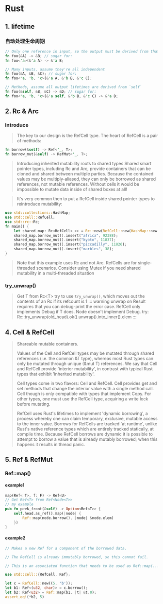 # Rust

## 1. lifetime

### 自动处理生命周期
```rust
// Only one reference in input, so the output must be derived from that input
fn foo(&A) -> &B; // sugar for:
fn foo<'a>(&'a A) -> &'a B;

// Many inputs, assume they're all independent
fn foo(&A, &B, &C); // sugar for:
fn foo<'a, 'b, 'c>(&'a A, &'b B, &'c C);

// Methods, assume all output lifetimes are derived from `self`
fn foo(&self, &B, &C) -> &D; // sugar for:
fn foo<'a, 'b, 'c>(&'a self, &'b B, &'c C) -> &'a D;
```

##  2. Rc & Arc

### Introduce

> The key to our design is the RefCell type. The heart of RefCell is a pair of methods:

```rust
fn borrow(&self) -> Ref<'_, T>;
fn borrow_mut(&self) -> RefMut<'_, T>;
```

>Introducing inherited mutability roots to shared types Shared smart pointer types, including Rc and Arc, provide containers that can be cloned and shared between multiple parties. Because the contained values may be multiply-aliased, they can only be borrowed as shared references, not mutable references. Without cells it would be impossible to mutate data inside of shared boxes at all!

> It's very common then to put a RefCell inside shared pointer types to reintroduce mutability:

```rust
use std::collections::HashMap;
use std::cell::RefCell;
use std::rc::Rc;
fn main() {
    let shared_map: Rc<RefCell<_>> = Rc::new(RefCell::new(HashMap::new()));
    shared_map.borrow_mut().insert("africa", 92388);
    shared_map.borrow_mut().insert("kyoto", 11837);
    shared_map.borrow_mut().insert("piccadilly", 11826);
    shared_map.borrow_mut().insert("marbles", 38);
}
```

> Note that this example uses Rc and not Arc. RefCells are for single-threaded scenarios. Consider using Mutex if you need shared mutability in a multi-threaded situation

###  try_unwrap()

> Get T from Rc&lt;T&gt; try to use `try_unwrap()`, which moves out the contents of an Rc if its refcount is 1
::: warning
unwrap on Result requires that you can debug-print the error case. RefCell only implements Debug if T does. Node doesn't implement Debug. try: Rc::try_unwrap(old_head).ok().unwrap().into_inner().elem
:::

## 4. Cell & RefCell

> Shareable mutable containers.
>
> Values of the Cell and RefCell types may be mutated through shared references (i.e. the common &T type), whereas most Rust types can only be mutated through unique (&mut T) references. We say that Cell and RefCell provide 'interior mutability', in contrast with typical Rust types that exhibit 'inherited mutability'.
>
> Cell types come in two flavors: Cell and RefCell. Cell provides get and set methods that change the interior value with a single method call. Cell though is only compatible with types that implement Copy. For other types, one must use the RefCell type, acquiring a write lock before mutating.
>
> RefCell uses Rust's lifetimes to implement 'dynamic borrowing', a process whereby one can claim temporary, exclusive, mutable access to the inner value. Borrows for RefCells are tracked 'at runtime', unlike Rust's native reference types which are entirely tracked statically, at compile time. Because RefCell borrows are dynamic it is possible to attempt to borrow a value that is already mutably borrowed; when this happens it results in thread panic.

## 5. Ref & RefMut

### Ref::map()

#### example1

```rust
map(Ref< T>, f: F) -> Ref<U>
// Get Ref<T> from Ref<Node<T>>
// my example
pub fn peek_front(&self) -> Option<Ref<T>> {
    self.head.as_ref().map(|node| {
        Ref::map(node.borrow(), |node| &node.elem)
    })
}
```

#### example2

```rust
// Makes a new Ref for a component of the borrowed data.

// The RefCell is already immutably borrowed, so this cannot fail.

// This is an associated function that needs to be used as Ref::map(...). A method would interfere with methods of the same name on the contents of a RefCell used through Deref.

use std::cell::{RefCell, Ref};

let c = RefCell::new((5, 'b'));
let b1: Ref<(u32, char)> = c.borrow();
let b2: Ref<u32> = Ref::map(b1, |t| &t.0);
assert_eq!(*b2, 5)
```

